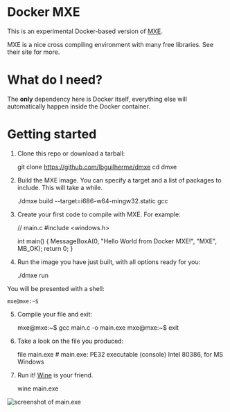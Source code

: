 # Docker MXE

This is an experimental Docker-based version of [MXE](http://mxe.cc/).

MXE is a nice cross compiling environment with many free libraries. See their site for more.

# What do I need?

The **only** dependency here is Docker itself, everything else will automatically happen inside the Docker container.

# Getting started

1. Clone this repo or download a tarball:

    git clone https://github.com/lbguilherme/dmxe
    cd dmxe
    
2. Build the MXE image. You can specify a target and a list of packages to include. This will take a while.

    ./dmxe build --target=i686-w64-mingw32.static gcc
    
3. Create your first code to compile with MXE. For example:

	// main.c
	#include <windows.h>

	int main() {
		MessageBoxA(0, "Hello World from Docker MXE!", "MXE", MB_OK);
		return 0;
	}
	
4. Run the image you have just built, with all options ready for you:

	./dmxe run
	
You will be presented with a shell:

    mxe@mxe:~$
    
5. Compile your file and exit:

    mxe@mxe:~$ gcc main.c -o main.exe
    mxe@mxe:~$ exit
    
6. Take a look on the file you produced:

	file main.exe     # main.exe: PE32 executable (console) Intel 80386, for MS Windows
	
7. Run it! [Wine](https://www.winehq.org/) is your friend.

	wine main.exe

![screenshot of main.exe](http://lbguilherme.com/screenshot/e97fbc3201d9829a500bd8880af6f513.jpg)

